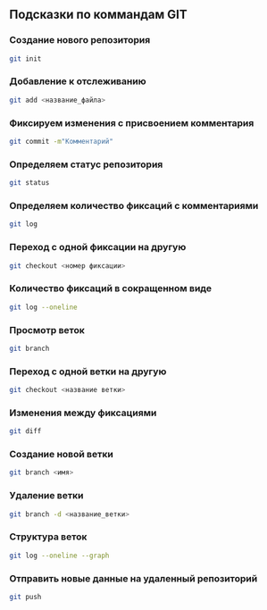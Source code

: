 ## Подсказки по коммандам GIT

### Создание нового репозитория
```sh
git init
```

### Добавление к отслеживанию
```sh
git add <название_файла>
```

### Фиксируем изменения с присвоением комментария
```sh
git commit -m"Комментарий"
```

### Определяем статус репозитория 
```sh
git status
```

### Определяем количество фиксаций с комментариями
```sh
git log
```

### Переход с одной фиксации на другую
```sh
git checkout <номер фиксации>
```

### Количество фиксаций в сокращенном виде
```sh
git log --oneline
```

### Просмотр веток
```sh
git branch
```

### Переход с одной ветки на другую
```sh
git checkout <название ветки>
```

### Изменения между фиксациями
```sh
git diff
```

### Создание новой ветки
```sh
git branch <имя>
```

### Удаление ветки
```sh
git branch -d <название_ветки>
```

### Структура веток
```sh
git log --oneline --graph
```

### Отправить новые данные на удаленный репозиторий
```sh
git push
```